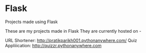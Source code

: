 # Flask
Projects made using Flask

These are my projects made in Flask
They are currently hosted on -

URL Shortener: http://pratikparikh001.pythonanywhere.com/
Quiz Appliiication: http://quizzr.pythonanywhere.com

